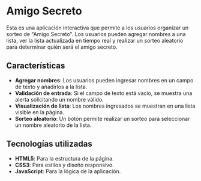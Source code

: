 # Amigo Secreto

Esta es una aplicación interactiva que permite a los usuarios organizar un sorteo de "Amigo Secreto". Los usuarios pueden agregar nombres a una lista, ver la lista actualizada en tiempo real y realizar un sorteo aleatorio para determinar quién será el amigo secreto.

## Características

- **Agregar nombres**: Los usuarios pueden ingresar nombres en un campo de texto y añadirlos a la lista.
- **Validación de entrada**: Si el campo de texto está vacío, se muestra una alerta solicitando un nombre válido.
- **Visualización de lista**: Los nombres ingresados se muestran en una lista visible en la página.
- **Sorteo aleatorio**: Un botón permite realizar un sorteo para seleccionar un nombre aleatorio de la lista.

## Tecnologías utilizadas

- **HTML5**: Para la estructura de la página.
- **CSS3**: Para estilos y diseño responsivo.
- **JavaScript**: Para la lógica de la aplicación.

